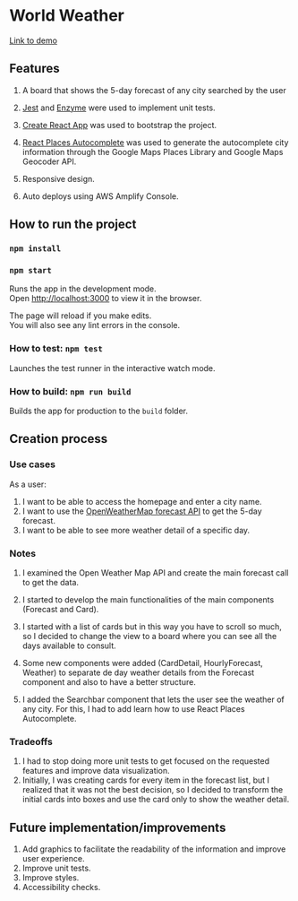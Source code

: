 # World Weather

[Link to demo](https://master.d3anacgxfbrtwd.amplifyapp.com/)

## Features

1. A board that shows the 5-day forecast of any city searched by the user

2. [Jest](https://jestjs.io/en/) and [Enzyme](https://airbnb.io/enzyme/docs/api/) were used to implement unit tests.

4. [Create React App](https://github.com/facebook/create-react-app) was used to bootstrap the project.

5. [React Places Autocomplete](https://www.npmjs.com/package/react-places-autocomplete) was used to generate the autocomplete city information through the Google Maps Places Library and Google Maps Geocoder API.

6. Responsive design.

7. Auto deploys using AWS Amplify Console.


## How to run the project

### `npm install`
### `npm start`

Runs the app in the development mode.<br>
Open [http://localhost:3000](http://localhost:3000) to view it in the browser.

The page will reload if you make edits.<br>
You will also see any lint errors in the console.

### How to test: `npm test`

Launches the test runner in the interactive watch mode.<br>


### How to build: `npm run build`

Builds the app for production to the `build` folder.<br>

## Creation process
### Use cases
As a user:

1. I want to be able to access the homepage and enter a city name.
2. I want to use the [OpenWeatherMap forecast API](https://openweathermap.org/forecast5) to get the 5-day forecast.
3. I want to be able to see more weather detail of a specific day.

### Notes

1. I examined the Open Weather Map API and create the main forecast call to get the data.
2. I started to develop the main functionalities of the main components (Forecast and Card).

3. I started with a list of cards but in this way you have to scroll so much, so I decided to change the view to a board where you can see all the days available to consult.

4. Some new components were added (CardDetail, HourlyForecast, Weather) to separate de day weather details from the Forecast component and also to have a better structure.

5. I added the Searchbar component that lets the user see the weather of any city. For this, I had to add learn how to use React Places Autocomplete.

### Tradeoffs
1. I had to stop doing more unit tests to get focused on the requested features and improve data visualization.
2. Initially, I was creating cards for every item in the forecast list, but I realized that it was not the best decision, so I decided to transform the initial cards into boxes and use the card only to show the weather detail.

## Future implementation/improvements
1. Add graphics to facilitate the readability of the information and improve user experience.
2. Improve unit tests.
3. Improve styles.
4. Accessibility checks.





